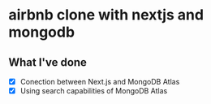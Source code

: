 # airbnb clone with nextjs and mongodb

## What I've done
* [x] Conection between Next.js and MongoDB Atlas
* [x] Using search capabilities of MongoDB Atlas